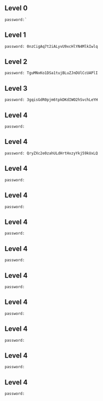 ## Level 0
    password:`

## Level 1
    password: 0nzCigAq7t2iALyvU9xcHlYN4MlkIwlq
## Level 2
    password: TguMNxKo1DSa1tujBLuZJnDUlCcUAPlI
## Level 3
    password: 3gqisGdR0pjm6tpkDKdIWO2hSvchLeYH
## Level 4
    password:
## Level 4
    password: QryZXc2e0zahULdHrtHxzyYkj59kUxLQ
## Level 4
    password:
## Level 4
    password:
## Level 4
    password:
## Level 4
    password:
## Level 4
    password:
## Level 4
    password:
## Level 4
    password:
## Level 4
    password:
## Level 4
    password:
